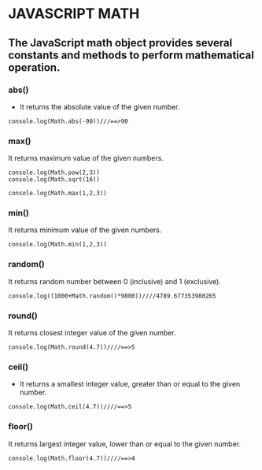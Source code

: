 # JAVASCRIPT MATH
## The JavaScript math object provides several constants and methods to perform mathematical operation. 
### abs()
- It returns the absolute value of the given number.
```
console.log(Math.abs(-90))///==>90
```
### max()
It returns maximum value of the given numbers.
```
console.log(Math.pow(2,3))
console.log(Math.sqrt(16))

console.log(Math.max(1,2,3))

```
### min()
It returns minimum value of the given numbers.
```
console.log(Math.min(1,2,3))
```
### random()
It returns random number between 0 (inclusive) and 1 (exclusive).
```
console.log((1000+Math.random()*9000))////4789.677353980265
```
### round()
It returns closest integer value of the given number.
```
console.log(Math.round(4.7))////==>5
```
### ceil()
- It returns a smallest integer value, greater than or equal to the given number.
```
console.log(Math.ceil(4.7))////==>5
```
### floor()
It returns largest integer value, lower than or equal to the given number.
```
console.log(Math.floor(4.7))////==>4
```
